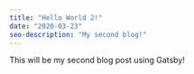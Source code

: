 ```yaml
---
title: "Hello World 2!"
date: "2020-03-23"
seo-description: "My second blog!"
---
```


This will be my second blog post using Gatsby!
